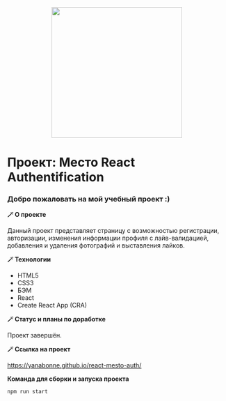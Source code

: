 <div id="header" align="center">
  <img src="https://media.giphy.com/media/njYrp176NQsHS/giphy.gif" width="300"/>
</div>

# Проект: Место React Authentification

### Добро пожаловать на мой учебный проект :)

**:magic_wand: О проекте**

Данный проект представляет страницу с возможностью регистрации, авторизации, изменения информации профиля с лайв-валидацией, добавления и удаления фотографий и выставления лайков.

**:magic_wand: Технологии**

- HTML5
- CSS3
- БЭМ
- React
- Create React App (CRA)

**:magic_wand: Статус и планы по доработке**

Проект завершён.

**:magic_wand: Ссылка на проект**

https://yanabonne.github.io/react-mesto-auth/

**Команда для сборки и запуска проекта**

```
npm run start
```

